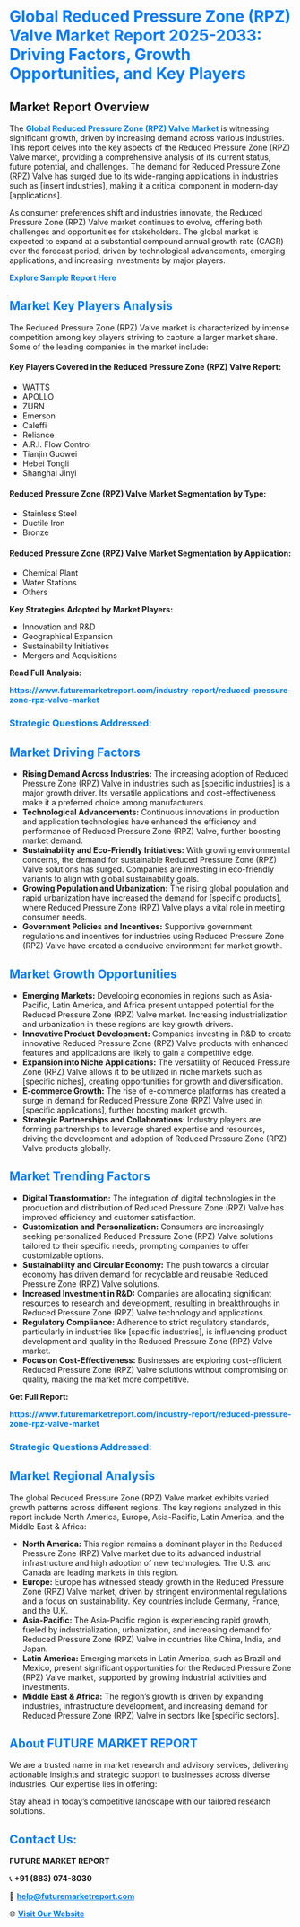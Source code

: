 <h1 style="color: #007BFF;">Global Reduced Pressure Zone (RPZ) Valve Market Report 2025-2033: Driving Factors, Growth Opportunities, and Key Players</h1>

<section id="overview">
<h2>Market Report Overview</h2>
<p>The <a href="https://www.futuremarketreport.com/industry-report/reduced-pressure-zone-rpz-valve-market" style="color: #007BFF; text-decoration: none;"><strong>Global Reduced Pressure Zone (RPZ) Valve Market</strong></a> is witnessing significant growth, driven by increasing demand across various industries. This report delves into the key aspects of the Reduced Pressure Zone (RPZ) Valve market, providing a comprehensive analysis of its current status, future potential, and challenges. The demand for Reduced Pressure Zone (RPZ) Valve has surged due to its wide-ranging applications in industries such as [insert industries], making it a critical component in modern-day [applications].</p>
<p>As consumer preferences shift and industries innovate, the Reduced Pressure Zone (RPZ) Valve market continues to evolve, offering both challenges and opportunities for stakeholders. The global market is expected to expand at a substantial compound annual growth rate (CAGR) over the forecast period, driven by technological advancements, emerging applications, and increasing investments by major players.</p>
</section>

<section id="overview">
<p><a href="https://www.futuremarketreport.com/request-sample/reportId=103083" style="color: #007BFF; text-decoration: none;"><strong>Explore Sample Report Here</strong></a></p>
</section>

<section id="key-players">
<h2 style="color: #007BFF;">Market Key Players Analysis</h2>
<p>The Reduced Pressure Zone (RPZ) Valve market is characterized by intense competition among key players striving to capture a larger market share. Some of the leading companies in the market include:</p>
<h4>Key Players Covered in the Reduced Pressure Zone (RPZ) Valve Report:</h4>
<ul><li>WATTS</li><li>APOLLO</li><li>ZURN</li><li>Emerson</li><li>Caleffi</li><li>Reliance</li><li>A.R.I. Flow Control</li><li>Tianjin Guowei</li><li>Hebei Tongli</li><li>Shanghai Jinyi</li></ul>
<h4>Reduced Pressure Zone (RPZ) Valve Market Segmentation by Type:</h4>
<ul><li>Stainless Steel</li><li>Ductile Iron</li><li>Bronze</li></ul>

<h4>Reduced Pressure Zone (RPZ) Valve Market Segmentation by Application:</h4>
<ul><li>Chemical Plant</li><li>Water Stations</li><li>Others</li></ul>
<p><strong>Key Strategies Adopted by Market Players:</strong></p>
<ul>
<li>Innovation and R&D</li>
<li>Geographical Expansion</li>
<li>Sustainability Initiatives</li>
<li>Mergers and Acquisitions</li>
</ul>
</section>

<section>
<p><strong>Read Full Analysis: </strong></p><a href="https://www.futuremarketreport.com/industry-report/reduced-pressure-zone-rpz-valve-market" style="color: #007BFF; text-decoration: none;"><strong>https://www.futuremarketreport.com/industry-report/reduced-pressure-zone-rpz-valve-market</strong></a>
<h3 style="color: #007BFF;">Strategic Questions Addressed:</h3>
</section>

<section id="driving-factors">
<h2 style="color: #007BFF;">Market Driving Factors</h2>
<ul>
<li><strong>Rising Demand Across Industries:</strong> The increasing adoption of Reduced Pressure Zone (RPZ) Valve in industries such as [specific industries] is a major growth driver. Its versatile applications and cost-effectiveness make it a preferred choice among manufacturers.</li>
<li><strong>Technological Advancements:</strong> Continuous innovations in production and application technologies have enhanced the efficiency and performance of Reduced Pressure Zone (RPZ) Valve, further boosting market demand.</li>
<li><strong>Sustainability and Eco-Friendly Initiatives:</strong> With growing environmental concerns, the demand for sustainable Reduced Pressure Zone (RPZ) Valve solutions has surged. Companies are investing in eco-friendly variants to align with global sustainability goals.</li>
<li><strong>Growing Population and Urbanization:</strong> The rising global population and rapid urbanization have increased the demand for [specific products], where Reduced Pressure Zone (RPZ) Valve plays a vital role in meeting consumer needs.</li>
<li><strong>Government Policies and Incentives:</strong> Supportive government regulations and incentives for industries using Reduced Pressure Zone (RPZ) Valve have created a conducive environment for market growth.</li>
</ul>
</section>

<section id="growth-opportunities">
<h2 style="color: #007BFF;">Market Growth Opportunities</h2>
<ul>
<li><strong>Emerging Markets:</strong> Developing economies in regions such as Asia-Pacific, Latin America, and Africa present untapped potential for the Reduced Pressure Zone (RPZ) Valve market. Increasing industrialization and urbanization in these regions are key growth drivers.</li>
<li><strong>Innovative Product Development:</strong> Companies investing in R&D to create innovative Reduced Pressure Zone (RPZ) Valve products with enhanced features and applications are likely to gain a competitive edge.</li>
<li><strong>Expansion into Niche Applications:</strong> The versatility of Reduced Pressure Zone (RPZ) Valve allows it to be utilized in niche markets such as [specific niches], creating opportunities for growth and diversification.</li>
<li><strong>E-commerce Growth:</strong> The rise of e-commerce platforms has created a surge in demand for Reduced Pressure Zone (RPZ) Valve used in [specific applications], further boosting market growth.</li>
<li><strong>Strategic Partnerships and Collaborations:</strong> Industry players are forming partnerships to leverage shared expertise and resources, driving the development and adoption of Reduced Pressure Zone (RPZ) Valve products globally.</li>
</ul>
</section>

<section id="trending-factors">
<h2 style="color: #007BFF;">Market Trending Factors</h2>
<ul>
<li><strong>Digital Transformation:</strong> The integration of digital technologies in the production and distribution of Reduced Pressure Zone (RPZ) Valve has improved efficiency and customer satisfaction.</li>
<li><strong>Customization and Personalization:</strong> Consumers are increasingly seeking personalized Reduced Pressure Zone (RPZ) Valve solutions tailored to their specific needs, prompting companies to offer customizable options.</li>
<li><strong>Sustainability and Circular Economy:</strong> The push towards a circular economy has driven demand for recyclable and reusable Reduced Pressure Zone (RPZ) Valve solutions.</li>
<li><strong>Increased Investment in R&D:</strong> Companies are allocating significant resources to research and development, resulting in breakthroughs in Reduced Pressure Zone (RPZ) Valve technology and applications.</li>
<li><strong>Regulatory Compliance:</strong> Adherence to strict regulatory standards, particularly in industries like [specific industries], is influencing product development and quality in the Reduced Pressure Zone (RPZ) Valve market.</li>
<li><strong>Focus on Cost-Effectiveness:</strong> Businesses are exploring cost-efficient Reduced Pressure Zone (RPZ) Valve solutions without compromising on quality, making the market more competitive.</li>
</ul>
</section>

<section>
<p><strong>Get Full Report: </strong></p><a href="https://www.futuremarketreport.com/industry-report/reduced-pressure-zone-rpz-valve-market" style="color: #007BFF; text-decoration: none;"><strong>https://www.futuremarketreport.com/industry-report/reduced-pressure-zone-rpz-valve-market</strong></a>
<h3 style="color: #007BFF;">Strategic Questions Addressed:</h3>
</section>


<section id="regional-analysis">
<h2 style="color: #007BFF;">Market Regional Analysis</h2>
<p>The global Reduced Pressure Zone (RPZ) Valve market exhibits varied growth patterns across different regions. The key regions analyzed in this report include North America, Europe, Asia-Pacific, Latin America, and the Middle East & Africa:</p>
<ul>
<li><strong>North America:</strong> This region remains a dominant player in the Reduced Pressure Zone (RPZ) Valve market due to its advanced industrial infrastructure and high adoption of new technologies. The U.S. and Canada are leading markets in this region.</li>
<li><strong>Europe:</strong> Europe has witnessed steady growth in the Reduced Pressure Zone (RPZ) Valve market, driven by stringent environmental regulations and a focus on sustainability. Key countries include Germany, France, and the U.K.</li>
<li><strong>Asia-Pacific:</strong> The Asia-Pacific region is experiencing rapid growth, fueled by industrialization, urbanization, and increasing demand for Reduced Pressure Zone (RPZ) Valve in countries like China, India, and Japan.</li>
<li><strong>Latin America:</strong> Emerging markets in Latin America, such as Brazil and Mexico, present significant opportunities for the Reduced Pressure Zone (RPZ) Valve market, supported by growing industrial activities and investments.</li>
<li><strong>Middle East & Africa:</strong> The region’s growth is driven by expanding industries, infrastructure development, and increasing demand for Reduced Pressure Zone (RPZ) Valve in sectors like [specific sectors].</li>
</ul>
</section>

<footer>
<h2 style="color: #007BFF;">About FUTURE MARKET REPORT</h2>
<p>We are a trusted name in market research and advisory services, delivering actionable insights and strategic support to businesses across diverse industries. Our expertise lies in offering:</p>

<p>Stay ahead in today’s competitive landscape with our tailored research solutions.</p>

<h2 style="color: #007BFF;">Contact Us:</h2>
<p><strong>FUTURE MARKET REPORT</strong></p>
<p>📞 <strong>+91 (883) 074-8030</strong></p>
<p>📧 <strong><a href="mailto:help@futuremarketreport.com" style="color: #007BFF;">help@futuremarketreport.com</a></strong></p>
<p>🌐 <strong><a href="https://www.futuremarketreport.com/" style="color: #007BFF;">Visit Our Website</a></strong></p>
</footer>